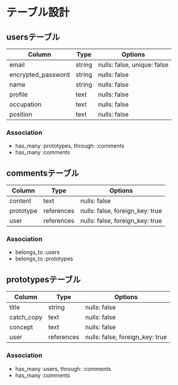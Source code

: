 # テーブル設計

## usersテーブル

| Column             | Type   | Options                    |
| ------------------ | ------ | -------------------------- |
| email              | string | nulls: false, unique: false|
| encrypted_password | string | nulls: false               |
| name               | string | nulls: false               |
| profile            | text   | nulls: false               |
| occupation         | text   | nulls: false               |
| position           | text   | nulls: false               |

### Association

- has_many :prototypes, through: :comments
- has_many :comments


## commentsテーブル

| Column    | Type       | Options                         |
| --------- | ---------- | ------------------------------- |
| content   | text       | nulls: false                    |
| prototype | references | nulls: false, foreign_key: true |
| user      | references | nulls: false, foreign_key: true |


### Association

- belongs_to :users
- belongs_to :prototypes


## prototypesテーブル

| Column     | Type       | Options                         |
| ---------- | ---------- | ------------------------------- |
| title      | string     | nulls: false                    |
| catch_copy | text       | nulls: false                    |
| concept    | text       | nulls: false                    |
| user       | references | nulls: false, foreign_key: true |


### Association

- has_many :users, through: :comments
- has_many :comments